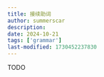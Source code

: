 ```yaml
---
title: 接续助词
author: summerscar
description:
date: 2024-10-21
tags: ['grammar']
last-modified: 1730452237830
---
```

TODO

